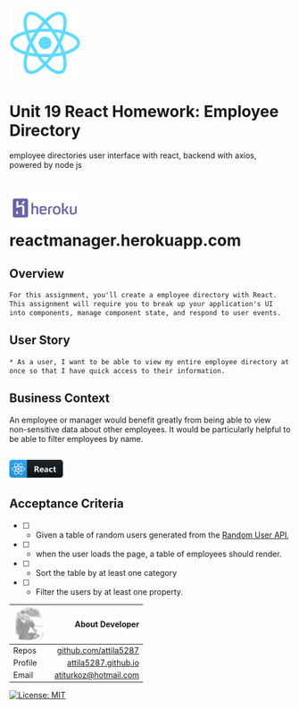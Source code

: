 
[react]: https://raw.githubusercontent.com/attila5287/img_readme/main/new/react_128.png
 "react logo"
![react logo][react]

# Unit 19 React Homework: Employee Directory
employee directories user interface with react, backend with axios, powered by node js

![heroku logo][hero]  reactmanager.herokuapp.com
===
[hero]: https://raw.githubusercontent.com/attila5287/img_readme/main/new/heroku_text_128.png
 "heroku logo"

## Overview
```
For this assignment, you'll create a employee directory with React. This assignment will require you to break up your application's UI into components, manage component state, and respond to user events.
```
## User Story
```
* As a user, I want to be able to view my entire employee directory at once so that I have quick access to their information.
```
## Business Context

An employee or manager would benefit greatly from being able to view non-sensitive data about other employees. It would be particularly helpful to be able to filter employees by name.


[badge]: https://raw.githubusercontent.com/attila5287/img_readme/main/new/react_badge_96.png
 "react badge"
![react badge][badge]
---

## Acceptance Criteria

- [ ] - Given a table of random users generated from the [Random User API](https://randomuser.me/), 

- [ ] - when the user loads the page, a table of employees should render. 

- [ ] - Sort the table by at least one category

- [ ] - Filter the users by at least one property.

| ![dev]( https://raw.githubusercontent.com/attila5287/img_readme/main/all/dev.jpg "dev-icon") | About Developer | 
| -------------   | -------------: |
| Repos | [github.com/attila5287 ](https://github.com/attila5287/) |
| Profile | [ attila5287.github.io ](https:///attila5287.github.io/) |
| Email    |  atiturkoz@hotmail.com | 


[![License: MIT](https://img.shields.io/badge/License-MIT-yellow.svg)](https://opensource.org/licenses/MIT) 


